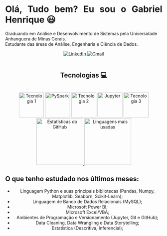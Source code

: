 <div>
  <h1 align="justify">Olá, Tudo bem? Eu sou o Gabriel Henrique 😃</h1>
  <p>Graduando em Análise e Desenvolvimento de Sistemas pela Universidade Anhanguera de Minas Gerais. <br>
  Estudante das áreas de Análise, Engenharia e Ciência de Dados. <br>
</p>

<div align="center">
  <a href="https://www.linkedin.com/in/gabriel-henrique1/" target="_blank">
    <img src="https://img.shields.io/badge/-LinkedIn-%230077B5?style=for-the-badge&logo=linkedin&logoColor=white" alt="LinkedIn" />
  </a>
  <a href="mailto:gabrielhenriqueandrade620@gmail.com">
    <img src="https://img.shields.io/badge/-Gmail-%23333?style=for-the-badge&logo=gmail&logoColor=white" alt="Gmail" />
  </a>
</div>

<div align="center" valign="top"><br>
  <h2>Tecnologias 💻</h2></br>
<div>
  <img src="https://user-images.githubusercontent.com/92809543/147505634-790c4187-0e0c-42cd-b3b5-b35c77c16347.png" width="80" height="80" alt="Tecnologia 1" />
  <img src="https://cdn.jsdelivr.net/gh/devicons/devicon/icons/apache/apache-original.svg" width="80" height="80" alt="PySpark" />
  <img src="https://user-images.githubusercontent.com/92809543/147508656-c98f7a17-504e-40f2-b710-c5031c0198fd.png" width="80" height="80" alt="Tecnologia 2" />
  <img src="https://cdn.jsdelivr.net/gh/devicons/devicon/icons/jupyter/jupyter-original-wordmark.svg" width="80" height="80" alt="Jupyter" />
  <img src="https://user-images.githubusercontent.com/92809543/147506898-cf34755f-ee0d-484e-8239-cb1ecb4982e4.png" width="80" height="80" alt="Tecnologia 3" />
</div>

<div align="center">
  <a href="https://github.com/Dracon098">
    <img height="150em" src="https://github-readme-stats.vercel.app/api?username=Dracon098&count_private=true&include_all_commits=true&show_icons=true&theme=dracula&hide_border=false&show_owner=true" alt="Estatísticas do GitHub" />
    <img height="150em" src="https://github-readme-stats.vercel.app/api/top-langs/?username=marcosvnespolo&theme=dracula&hide_border=false&&layout=compact" alt="Linguagens mais usadas" />
  </a>
</div>

<div>
  <h2 align="left">O que tenho estudado nos últimos meses:</h2>
</div>

<body>
  <ul>
    <li>Linguagem Python e suas principais bibliotecas (Pandas, Numpy, Matplotlib, Seaborn, Scikit-Learn);</li>
    <li>Linguagem de Banco de Dados Relacionais (MySQL);</li>
    <li>Microsoft Power BI;</li>
    <li>Microsoft Excel/VBA;</li>
    <li>Ambientes de Programação e Versionamento (Jupyter, Git e GitHub);</li>
    <li>Data Cleaning, Data Wrangling e Data Storytelling;</li>
    <li>Estatística (Descritiva, Inferencial);</li>
  </ul>
</body>

<!-- <h1 align="center"> 
  Trybe
</h1>

<div align="center">
  ![Snake animation](https://github.com/italo013/italo013/blob/output/github-contribution-grid-snake.svg)
</div> -->
